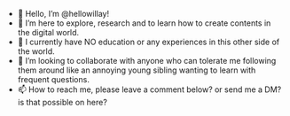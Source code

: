 - 👋 Hello, I’m @hellowillay!
- 👀 I’m here to explore, research and to learn how to create contents in the digital world.
- 🌱 I currently have NO education or any experiences in this other side of the world.
- 💞️ I’m looking to collaborate with anyone who can tolerate me following them around like an annoying young sibling wanting to learn with frequent questions.
- 📫 How to reach me, please leave a comment below? or send me a DM? is that possible on here?

<!---
hellowillay/hellowillay is a ✨ special ✨ repository because its `README.md` (this file) appears on your GitHub profile.
You can click the Preview link to take a look at your changes.
--->
